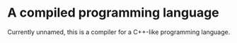 # A compiled programming language

Currently unnamed, this is a compiler for a C++-like programming language.